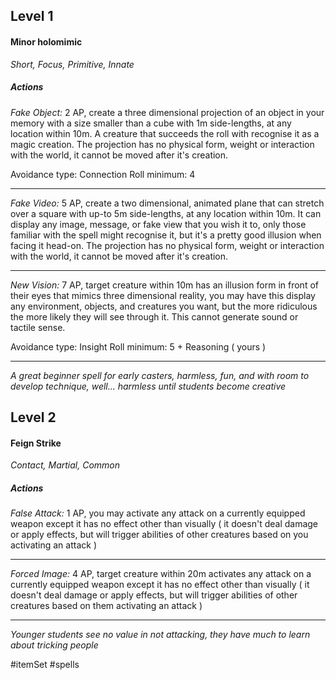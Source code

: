 ## Level 1
#### Minor holomimic
*Short, Focus, Primitive, Innate*

##### Actions

*Fake Object:* 2 AP, create a three dimensional projection of an object in your memory with a size smaller than a cube with 1m side-lengths, at any location within 10m. A creature that succeeds the roll with recognise it as a magic creation. The projection has no physical form, weight or interaction with the world, it cannot be moved after it's creation.

Avoidance type: Connection
Roll minimum: 4

---

*Fake Video:* 5 AP, create a two dimensional, animated plane that can stretch over a square with up-to 5m side-lengths, at any location within 10m. It can display any image, message, or fake view that you wish it to, only those familiar with the spell might recognise it, but it's a pretty good illusion when facing it head-on. The projection has no physical form, weight or interaction with the world, it cannot be moved after it's creation.

---

*New Vision:* 7 AP, target creature within 10m has an illusion form in front of their eyes that mimics three dimensional reality, you may have this display any environment, objects, and creatures you want, but the more ridiculous the more likely they will see through it. This cannot generate sound or tactile sense.

Avoidance type: Insight
Roll minimum: 5 + Reasoning ( yours )

---
*A great beginner spell for early casters, harmless, fun, and with room to develop technique, well... harmless until students become creative*

## Level 2
#### Feign Strike
*Contact, Martial, Common*

##### Actions

*False Attack:* 1 AP, you may activate any attack on a currently equipped weapon except it has no effect other than visually ( it doesn't deal damage or apply effects, but will trigger abilities of other creatures based on you activating an attack )

---

*Forced Image:* 4 AP, target creature within 20m activates any attack on a currently equipped weapon except it has no effect other than visually ( it doesn't deal damage or apply effects, but will trigger abilities of other creatures based on them activating an attack )

---

*Younger students see no value in not attacking, they have much to learn about tricking people*

#itemSet #spells 